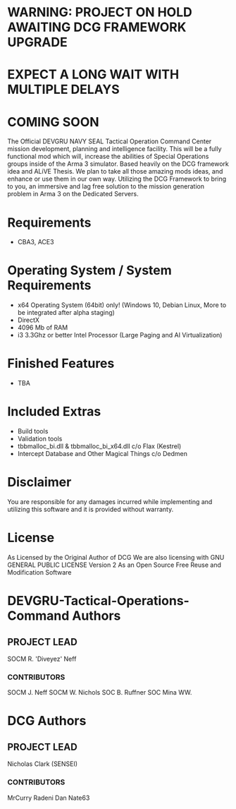# WARNING: PROJECT ON HOLD AWAITING DCG FRAMEWORK UPGRADE
# EXPECT A LONG WAIT WITH MULTIPLE DELAYS 

# COMING SOON
The Official DEVGRU NAVY SEAL Tactical Operation Command Center mission development, planning and intelligence facility. This will be a fully functional mod which will, increase the abilities of Special Operations groups inside of the Arma 3 simulator.
Based heavily on the DCG framework idea and ALiVE Thesis. We plan to take all those amazing mods ideas, and enhance or use them in our own way.
Utilizing the DCG Framework to bring to you, an immersive and lag free solution to the mission generation problem in Arma 3 on the Dedicated Servers.
# Requirements
- CBA3, ACE3
# Operating System / System Requirements
- x64 Operating System (64bit) only! (Windows 10, Debian Linux, More to be integrated after alpha staging)
- DirectX
- 4096 Mb of RAM
- i3 3.3Ghz or better Intel Processor (Large Paging and AI Virtualization)

# Finished Features
- TBA

# Included Extras
- Build tools
- Validation tools
- tbbmalloc_bi.dll & tbbmalloc_bi_x64.dll c/o Flax (Kestrel)
- Intercept Database and Other Magical Things c/o Dedmen



# Disclaimer
You are responsible for any damages incurred while implementing and utilizing this software and it is provided without warranty.

# License
As Licensed by the Original Author of DCG
We are also licensing with  GNU GENERAL PUBLIC LICENSE Version 2
As an Open Source Free Reuse and Modification Software

# DEVGRU-Tactical-Operations-Command Authors

## PROJECT LEAD
SOCM R. 'Diveyez' Neff

### CONTRIBUTORS
SOCM J. Neff
SOCM W. Nichols
SOC B. Ruffner
SOC Mina WW.

# DCG Authors

## PROJECT LEAD
Nicholas Clark (SENSEI)

### CONTRIBUTORS
MrCurry
Radeni
Dan
Nate63
